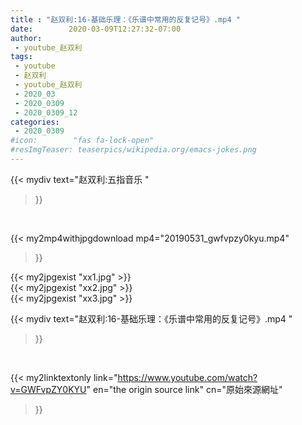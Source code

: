 ```yaml
---
title : "赵双利:16-基础乐理：《乐谱中常用的反复记号》.mp4 "
date:        2020-03-09T12:27:32-07:00
author:
 - youtube_赵双利
tags:
 - youtube
 - 赵双利
 - youtube_赵双利
 - 2020_03
 - 2020_0309
 - 2020_0309_12
categories:
 - 2020_0309
#icon:        "fas fa-lock-open"
#resImgTeaser: teaserpics/wikipedia.org/emacs-jokes.png
---
```


{{< mydiv text="赵双利:五指音乐 "
>}}
<br>


{{< my2mp4withjpgdownload mp4="20190531_gwfvpzy0kyu.mp4"
>}}

{{< my2jpgexist "xx1.jpg" >}}<br>
{{< my2jpgexist "xx2.jpg" >}}<br>
{{< my2jpgexist "xx3.jpg" >}}<br>



{{< mydiv text="赵双利:16-基础乐理：《乐谱中常用的反复记号》.mp4 "
>}}
<br>

{{< my2linktextonly link="https://www.youtube.com/watch?v=GWFvpZY0KYU"
en="the origin source link" cn="原始來源網址"
>}}


<br>

